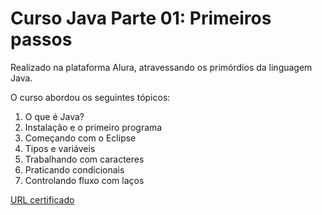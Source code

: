 # Curso Java Parte 01: Primeiros passos
Realizado na plataforma Alura, atravessando os primórdios da linguagem Java.

O curso abordou os seguintes tópicos:


1. O que é Java?
2. Instalação e o primeiro programa
3. Começando com o Eclipse
4. Tipos e variáveis
5. Trabalhando com caracteres
6. Praticando condicionais
7. Controlando fluxo com laços

[URL certificado][]

[URL certificado]: https://cursos.alura.com.br/certificate/30e77b58-6255-448c-a022-e67da371afb1
